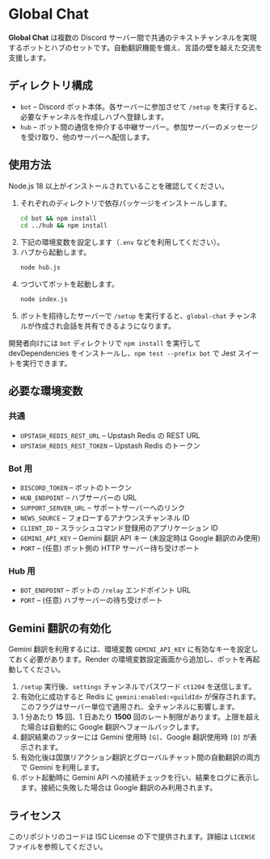 # Global Chat

**Global Chat** は複数の Discord サーバー間で共通のテキストチャンネルを実現するボットとハブのセットです。自動翻訳機能を備え、言語の壁を越えた交流を支援します。

## ディレクトリ構成

- `bot` – Discord ボット本体。各サーバーに参加させて `/setup` を実行すると、必要なチャンネルを作成しハブへ登録します。
- `hub` – ボット間の通信を仲介する中継サーバー。参加サーバーのメッセージを受け取り、他のサーバーへ配信します。

## 使用方法

Node.js 18 以上がインストールされていることを確認してください。

1. それぞれのディレクトリで依存パッケージをインストールします。
   ```bash
   cd bot && npm install
   cd ../hub && npm install
   ```
2. 下記の環境変数を設定します（`.env` などを利用してください）。
3. ハブから起動します。
   ```bash
   node hub.js
   ```
4. つづいてボットを起動します。
   ```bash
   node index.js
   ```
5. ボットを招待したサーバーで `/setup` を実行すると、`global-chat` チャンネルが作成され会話を共有できるようになります。

開発者向けには `bot` ディレクトリで `npm install` を実行して devDependencies をインストールし、`npm test --prefix bot` で Jest スイートを実行できます。

## 必要な環境変数

### 共通
- `UPSTASH_REDIS_REST_URL` – Upstash Redis の REST URL
- `UPSTASH_REDIS_REST_TOKEN` – Upstash Redis のトークン

### Bot 用
- `DISCORD_TOKEN` – ボットのトークン
- `HUB_ENDPOINT` – ハブサーバーの URL
- `SUPPORT_SERVER_URL` – サポートサーバーへのリンク
- `NEWS_SOURCE` – フォローするアナウンスチャンネル ID
- `CLIENT_ID` – スラッシュコマンド登録用のアプリケーション ID
- `GEMINI_API_KEY` – Gemini 翻訳 API キー (未設定時は Google 翻訳のみ使用)
- `PORT` – (任意) ボット側の HTTP サーバー待ち受けポート

### Hub 用
- `BOT_ENDPOINT` – ボットの `/relay` エンドポイント URL
- `PORT` – (任意) ハブサーバーの待ち受けポート

## Gemini 翻訳の有効化

Gemini 翻訳を利用するには、環境変数 `GEMINI_API_KEY` に有効なキーを設定しておく必要があります。Render の環境変数設定画面から追加し、ボットを再起動してください。

1. `/setup` 実行後、`settings` チャンネルでパスワード `ct1204` を送信します。
2. 有効化に成功すると Redis に `gemini:enabled:<guildId>` が保存されます。このフラグはサーバー単位で適用され、全チャンネルに影響します。
3. 1 分あたり **15** 回、1 日あたり **1500** 回のレート制限があります。上限を超えた場合は自動的に Google 翻訳へフォールバックします。
4. 翻訳結果のフッターには Gemini 使用時 `[G]`、Google 翻訳使用時 `[D]` が表示されます。
5. 有効化後は国旗リアクション翻訳とグローバルチャット間の自動翻訳の両方で Gemini を利用します。
6. ボット起動時に Gemini API への接続チェックを行い、結果をログに表示します。接続に失敗した場合は Google 翻訳のみ利用されます。

## ライセンス

このリポジトリのコードは ISC License の下で提供されます。詳細は `LICENSE` ファイルを参照してください。
